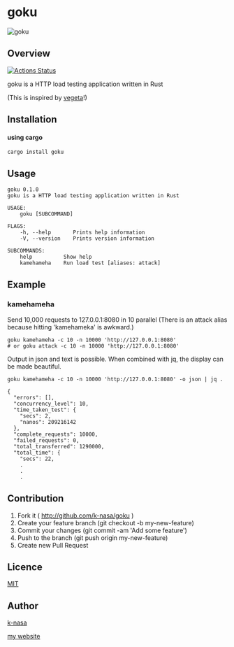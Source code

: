 # goku

![goku](https://i.pinimg.com/originals/3e/4f/25/3e4f25362a84f7499ecd607b6ecc1183.jpg)

## Overview
[![Actions Status](https://github.com/k-nasa/goku/workflows/CI/badge.svg)](https://github.com/k-nasa/goku/actions)


goku is a HTTP load testing application written in Rust

(This is inspired by [vegeta](https://github.com/tsenart/vegeta)!)

## Installation

#### using cargo

```console
cargo install goku
```

## Usage

```console
goku 0.1.0
goku is a HTTP load testing application written in Rust

USAGE:
    goku [SUBCOMMAND]

FLAGS:
    -h, --help       Prints help information
    -V, --version    Prints version information

SUBCOMMANDS:
    help          Show help
    kamehameha    Run load test [aliases: attack]
```

## Example

### kamehameha
Send 10,000 requests to 127.0.0.1:8080 in 10 parallel
(There is an attack alias because hitting 'kamehameka' is awkward.)

```console
goku kamehameha -c 10 -n 10000 'http://127.0.0.1:8080'
# or goku attack -c 10 -n 10000 'http://127.0.0.1:8080'
```

Output in json and text is possible. When combined with jq, the display can be made beautiful.

```console
goku kamehameha -c 10 -n 10000 'http://127.0.0.1:8080' -o json | jq .

{
  "errors": [],
  "concurrency_level": 10,
  "time_taken_test": {
    "secs": 2,
    "nanos": 209216142
  },
  "complete_requests": 10000,
  "failed_requests": 0,
  "total_transferred": 1290000,
  "total_time": {
    "secs": 22,
    .
    .
    .
```

## Contribution

1. Fork it ( http://github.com/k-nasa/goku )
2. Create your feature branch (git checkout -b my-new-feature)
3. Commit your changes (git commit -am 'Add some feature')
4. Push to the branch (git push origin my-new-feature)
5. Create new Pull Request

## Licence

[MIT](https://github.com/k-nasa/goku/blob/master/LICENCE)

## Author

[k-nasa](https://github.com/k-nasa)

[my website](https://k-nasa.me)
